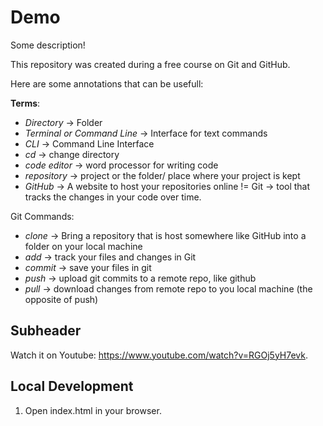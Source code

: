 # Demo

Some description!

This repository was created during a free course on Git and GitHub. 

Here are some annotations that can be usefull:

**Terms**:

- *Directory* -> Folder
- *Terminal or Command Line* -> Interface for text commands
- *CLI* -> Command Line Interface
- *cd* -> change directory
- *code editor* -> word processor for writing code
- *repository* -> project or the folder/ place where your project is kept
- *GitHub* -> A website to host your repositories online != Git -> tool that tracks the changes in your code over time. 


Git Commands:
-	*clone* -> Bring a repository that is host somewhere like GitHub into a folder on your local machine
-	*add* -> track your files and changes in Git
-	*commit* -> save your files in git
-	*push* -> upload git commits to a remote repo, like github
-	*pull* -> download changes from remote repo to you local machine (the opposite of push)



## Subheader 

Watch it on Youtube: https://www.youtube.com/watch?v=RGOj5yH7evk.

## Local Development

1. Open index.html in your browser.
